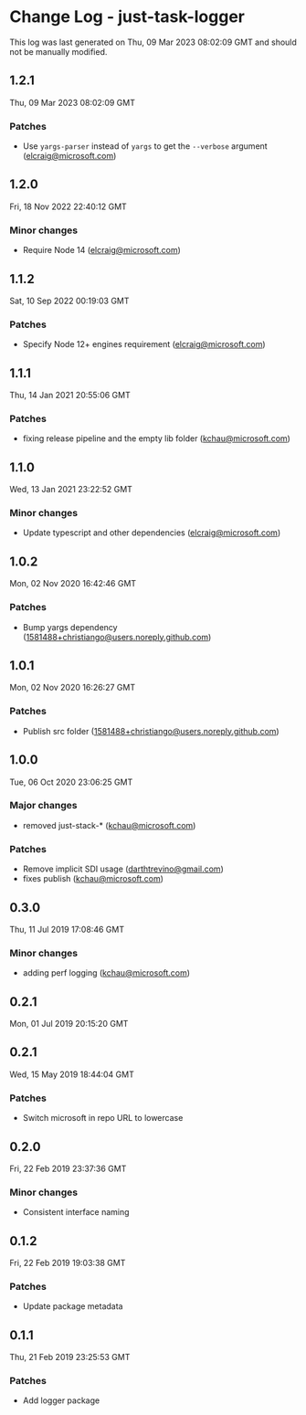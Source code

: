 # Change Log - just-task-logger

This log was last generated on Thu, 09 Mar 2023 08:02:09 GMT and should not be manually modified.

<!-- Start content -->

## 1.2.1

Thu, 09 Mar 2023 08:02:09 GMT

### Patches

- Use `yargs-parser` instead of `yargs` to get the `--verbose` argument (elcraig@microsoft.com)

## 1.2.0

Fri, 18 Nov 2022 22:40:12 GMT

### Minor changes

- Require Node 14 (elcraig@microsoft.com)

## 1.1.2

Sat, 10 Sep 2022 00:19:03 GMT

### Patches

- Specify Node 12+ engines requirement (elcraig@microsoft.com)

## 1.1.1

Thu, 14 Jan 2021 20:55:06 GMT

### Patches

- fixing release pipeline and the empty lib folder (kchau@microsoft.com)

## 1.1.0

Wed, 13 Jan 2021 23:22:52 GMT

### Minor changes

- Update typescript and other dependencies (elcraig@microsoft.com)

## 1.0.2

Mon, 02 Nov 2020 16:42:46 GMT

### Patches

- Bump yargs dependency (1581488+christiango@users.noreply.github.com)

## 1.0.1

Mon, 02 Nov 2020 16:26:27 GMT

### Patches

- Publish src folder (1581488+christiango@users.noreply.github.com)

## 1.0.0

Tue, 06 Oct 2020 23:06:25 GMT

### Major changes

- removed just-stack-* (kchau@microsoft.com)

### Patches

- Remove implicit SDI usage (darthtrevino@gmail.com)
- fixes publish (kchau@microsoft.com)

## 0.3.0
Thu, 11 Jul 2019 17:08:46 GMT

### Minor changes

- adding perf logging (kchau@microsoft.com)

## 0.2.1
Mon, 01 Jul 2019 20:15:20 GMT

## 0.2.1
Wed, 15 May 2019 18:44:04 GMT

### Patches

- Switch microsoft in repo URL to lowercase

## 0.2.0
Fri, 22 Feb 2019 23:37:36 GMT

### Minor changes

- Consistent interface naming

## 0.1.2
Fri, 22 Feb 2019 19:03:38 GMT

### Patches

- Update package metadata

## 0.1.1
Thu, 21 Feb 2019 23:25:53 GMT

### Patches

- Add logger package

